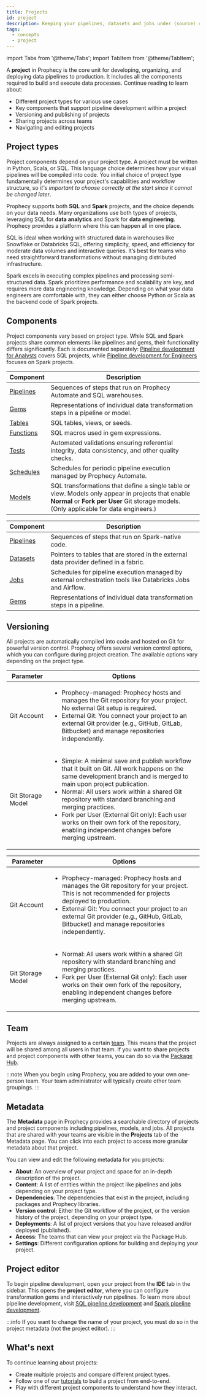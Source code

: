 ```yaml
---
title: Projects
id: project
description: Keeping your pipelines, datasets and jobs under (source) control
tags:
  - concepts
  - project
---
```


import Tabs from '@theme/Tabs';
import TabItem from '@theme/TabItem';

A **project** in Prophecy is the core unit for developing, organizing, and deploying data pipelines to production. It includes all the components required to build and execute data processes. Continue reading to learn about:

- Different project types for various use cases
- Key components that support pipeline development within a project
- Versioning and publishing of projects
- Sharing projects across teams
- Navigating and editing projects

## Project types

Project components depend on your project type. A project must be written in Python, Scala, or SQL. This language choice determines how your visual pipelines will be compiled into code. You initial choice of project type fundamentally determines your project's capabilities and workflow structure, so _it's important to choose correctly at the start since it cannot be changed later_.

Prophecy supports both **SQL** and **Spark** projects, and the choice depends on your data needs. Many organizations use both types of projects, leveraging SQL for **data analytics** and Spark for **data engineering**. Prophecy provides a platform where this can happen all in one place.

<Tabs>

<TabItem value="SQL" label="SQL">

SQL is ideal when working with structured data in warehouses like Snowflake or Databricks SQL, offering simplicity, speed, and efficiency for moderate data volumes and interactive queries. It’s best for teams who need straightforward transformations without managing distributed infrastructure.

</TabItem>
<TabItem value="Spark" label="Python and Scala (Spark)">

Spark excels in executing complex pipelines and processing semi-structured data. Spark prioritizes performance and scalability are key, and requires more data engineering knowledge. Depending on what your data engineers are comfortable with, they can either choose Python or Scala as the backend code of Spark projects.

</TabItem>

</Tabs>

## Components

Project components vary based on project type. While SQL and Spark projects share common elements like pipelines and gems, their functionality differs significantly. Each is documented separately: [Pipeline development for Analysts](docs/analysts/development/development.md) covers SQL projects, while [Pipeline development for Engineers](docs/Spark/Spark.md) focuses on Spark projects.

<Tabs>

<TabItem value="SQL" label="SQL">

| Component                                                               | Description                                                                                                                                                                                  |
| ----------------------------------------------------------------------- | -------------------------------------------------------------------------------------------------------------------------------------------------------------------------------------------- |
| [Pipelines](docs/analysts/development/pipelines/pipelines.md)           | Sequences of steps that run on Prophecy Automate and SQL warehouses.                                                                                                                         |
| [Gems](docs/analysts/development/gems/gems.md)                          | Representations of individual data transformation steps in a pipeline or model.                                                                                                              |
| [Tables](docs/analysts/development/gems/source-target/source-target.md) | SQL tables, views, or seeds.                                                                                                                                                                 |
| [Functions](docs/analysts/development/functions/functions.md)           | SQL macros used in gem expressions.                                                                                                                                                          |
| [Tests](docs/analysts/development/data-tests/data-tests.md)             | Automated validations ensuring referential integrity, data consistency, and other quality checks.                                                                                            |
| [Schedules](docs/analysts/scheduling.md)                                | Schedules for periodic pipeline execution managed by Prophecy Automate.                                                                                                                      |
| [Models](docs/data-modeling/models.md)                                  | SQL transformations that define a single table or view. Models only appear in projects that enable **Normal** or **Fork per User** Git storage models. (Only applicable for data engineers.) |

</TabItem>
<TabItem value="Spark" label="Python and Scala (Spark)">

| Component                                      | Description                                                                                                |
| ---------------------------------------------- | ---------------------------------------------------------------------------------------------------------- |
| [Pipelines](docs/Spark/pipelines/pipelines.md) | Sequences of steps that run on Spark-native code.                                                          |
| [Datasets](docs/Spark/dataset.md)              | Pointers to tables that are stored in the external data provider defined in a fabric.                      |
| [Jobs](docs/Orchestration/Orchestration.md)    | Schedules for pipeline execution managed by external orchestration tools like Databricks Jobs and Airflow. |
| [Gems](docs/Spark/gems/gems.md)                | Representations of individual data transformation steps in a pipeline.                                     |

</TabItem>

</Tabs>

## Versioning

All projects are automatically compiled into code and hosted on Git for powerful version control. Prophecy offers several version control options, which you can configure during project creation. The available options vary depending on the project type.

<Tabs>

<TabItem value="SQL" label="SQL">

| Parameter         | Options                                                                                                                                                                                                                                                                                                                                                                                                                                                                   |
| ----------------- | ------------------------------------------------------------------------------------------------------------------------------------------------------------------------------------------------------------------------------------------------------------------------------------------------------------------------------------------------------------------------------------------------------------------------------------------------------------------------- |
| Git Account       | <ul class="table-list"><li>Prophecy-managed: Prophecy hosts and manages the Git repository for your project. No external Git setup is required.</li><li>External Git: You connect your project to an external Git provider (e.g., GitHub, GitLab, Bitbucket) and manage repositories independently.</li></ul>                                                                                                                                                             |
| Git Storage Model | <ul class="table-list"><li>Simple: A minimal save and publish workflow that it built on Git. All work happens on the same development branch and is merged to main upon project publication.</li><li>Normal: All users work within a shared Git repository with standard branching and merging practices.</li><li>Fork per User (External Git only): Each user works on their own fork of the repository, enabling independent changes before merging upstream.</li></ul> |

</TabItem>
<TabItem value="Spark" label="Python and Scala (Spark)">

| Parameter         | Options                                                                                                                                                                                                                                                                                                                                 |
| ----------------- | --------------------------------------------------------------------------------------------------------------------------------------------------------------------------------------------------------------------------------------------------------------------------------------------------------------------------------------- |
| Git Account       | <ul class="table-list"><li>Prophecy-managed: Prophecy hosts and manages the Git repository for your project. This is not recommended for projects deployed to production.</li><li>External Git: You connect your project to an external Git provider (e.g., GitHub, GitLab, Bitbucket) and manage repositories independently.</li></ul> |
| Git Storage Model | <ul class="table-list"><li>Normal: All users work within a shared Git repository with standard branching and merging practices.</li><li>Fork per User (External Git only): Each user works on their own fork of the repository, enabling independent changes before merging upstream.</li></ul>                                         |

</TabItem>

</Tabs>

## Team

Projects are always assigned to a certain [team](docs/administration/teams-users/teamuser.md). This means that the project will be shared among all users in that team. If you want to share projects and project components with other teams, you can do so via the [Package Hub](docs/extensibility/package-hub/package-hub.md).

:::note
When you begin using Prophecy, you are added to your own one-person team. Your team administrator will typically create other team groupings.
:::

## Metadata

The **Metadata** page in Prophecy provides a searchable directory of projects and project components including pipelines, models, and jobs. All projects that are shared with your teams are visible in the **Projects** tab of the Metadata page. You can click into each project to access more granular metadata about that project.

You can view and edit the following metadata for you projects:

- **About**: An overview of your project and space for an in-depth description of the project.
- **Content**: A list of entities within the project like pipelines and jobs depending on your project type.
- **Dependencies**: The dependencies that exist in the project, including packages and Prophecy libraries.
- **Version control**: Either the Git workflow of the project, or the version history of the project, depending on your project type.
- **Deployments**: A list of project versions that you have released and/or deployed (published).
- **Access**: The teams that can view your project via the Package Hub.
- **Settings**: Different configuration options for building and deploying your project.

## Project editor

To begin pipeline development, open your project from the **IDE** tab in the sidebar. This opens the **project editor**, where you can configure transformation gems and interactively run pipelines. To learn more about pipeline development, visit [SQL pipeline development](docs/analysts/development/development.md) and [Spark pipeline development](docs/Spark/Spark.md).

:::info
If you want to change the name of your project, you must do so in the project metadata (not the project editor).
:::

## What's next

To continue learning about projects:

- Create multiple projects and compare different project types.
- Follow one of our [tutorials](docs/getting-started/tutorials/tutorials.md) to build a project from end-to-end.
- Play with different project components to understand how they interact.
